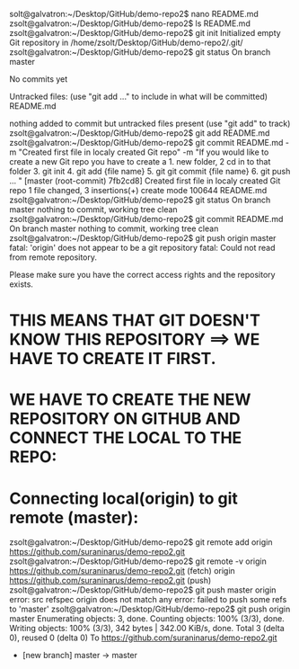 solt@galvatron:~/Desktop/GitHub/demo-repo2$ nano README.md
zsolt@galvatron:~/Desktop/GitHub/demo-repo2$ ls
README.md
zsolt@galvatron:~/Desktop/GitHub/demo-repo2$ git init
Initialized empty Git repository in /home/zsolt/Desktop/GitHub/demo-repo2/.git/
zsolt@galvatron:~/Desktop/GitHub/demo-repo2$ git status
On branch master

No commits yet

Untracked files:
  (use "git add <file>..." to include in what will be committed)
        README.md

nothing added to commit but untracked files present (use "git add" to track)
zsolt@galvatron:~/Desktop/GitHub/demo-repo2$ git add README.md 
zsolt@galvatron:~/Desktop/GitHub/demo-repo2$ git commit README.md -m "Created first file in localy created Git repo" -m "If you would like to create a new Git repo you have to create a 1. new folder, 2 cd in to that folder 3. git init 4. git add {file name} 5. git git commit {file name} 6. git push ...  " 
[master (root-commit) 7fb2cd8] Created first file in localy created Git repo
 1 file changed, 3 insertions(+)
 create mode 100644 README.md
zsolt@galvatron:~/Desktop/GitHub/demo-repo2$ git status
On branch master
nothing to commit, working tree clean
zsolt@galvatron:~/Desktop/GitHub/demo-repo2$ git commit README.md 
On branch master
nothing to commit, working tree clean
zsolt@galvatron:~/Desktop/GitHub/demo-repo2$ git push origin master
fatal: 'origin' does not appear to be a git repository
fatal: Could not read from remote repository.

Please make sure you have the correct access rights
and the repository exists.

# THIS MEANS THAT GIT DOESN'T KNOW THIS REPOSITORY ==> WE HAVE TO CREATE IT FIRST.
#  WE HAVE TO CREATE THE NEW REPOSITORY ON GITHUB AND CONNECT THE LOCAL TO THE REPO: 
# Connecting local(origin) to git remote (master):
zsolt@galvatron:~/Desktop/GitHub/demo-repo2$ git remote add origin https://github.com/suraninarus/demo-repo2.git
zsolt@galvatron:~/Desktop/GitHub/demo-repo2$ git remote -v
origin  https://github.com/suraninarus/demo-repo2.git (fetch)
origin  https://github.com/suraninarus/demo-repo2.git (push)
zsolt@galvatron:~/Desktop/GitHub/demo-repo2$ git push master origin
error: src refspec origin does not match any
error: failed to push some refs to 'master'
zsolt@galvatron:~/Desktop/GitHub/demo-repo2$ git push origin master
Enumerating objects: 3, done.
Counting objects: 100% (3/3), done.
Writing objects: 100% (3/3), 342 bytes | 342.00 KiB/s, done.
Total 3 (delta 0), reused 0 (delta 0)
To https://github.com/suraninarus/demo-repo2.git
 * [new branch]      master -> master